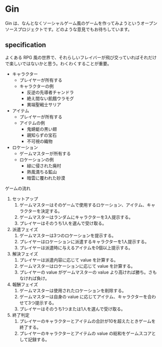 # Gin

Gin は、なんとなくソーシャルゲーム風のゲームを作ってみようというオープンソースプロジェクトです。どのような意見でもお待ちしています。

## specification

よくある RPG 風の世界で、それらしいフレイバーが飛び交っていればそれだけで楽しいではないかと思う。わくわくすることが重要。

* キャラクター
  * プレイヤーが所有する
  * キャラクターの例
    * 反逆の先導者チャンドラ
    * 絶え間ない飢餓ウラモグ
    * 異端聖戦士サリア
* アイテム
  * プレイヤーが所有する
  * アイテムの例
    * 鬼蜻蜓の黒い翅
    * 親知らずの宝石
    * 不可視の織物
* ロケーション
  * ゲームマスターが所有する
  * ロケーションの例
    * 緑に侵された廃村
    * 熱風満ちる鉱山
    * 暗雲に覆われた砂漠

ゲームの流れ

1. セットアップ
    1. ゲームマスターはそのゲームで使用するロケーション、アイテム、キャラクターを決定する。
    1. ゲームマスターはランダムにキャラクターを3人提示する。
    1. プレイヤーはそのうち1人を選んで受け取る。
1. 派遣フェイズ
    1. ゲームマスターは3つのロケーションを提示する。
    1. プレイヤーはロケーションに派遣するキャラクターを1人提示する。
    1. プレイヤーは派遣時に与えるアイテムを0個以上提示する。
1. 解決フェイズ
    1. プレイヤーは派遣内容に応じて value を計算する。
    1. ゲームマスターはロケーションに応じて value を計算する。
    1. プレイヤーの value がゲームマスターの value より高ければ勝ち。さもなければ負け。
1. 報酬フェイズ
    1. ゲームマスターは使用されたロケーションを削除する。
    1. ゲームマスターは自身の value に応じてアイテム、キャラクターを合わせて3つ提示する。
    1. プレイヤーはそのうち1つまたは1人を選んで受け取る。
1. 終了判定
    1. プレイヤーのキャラクターとアイテムの合計が10を超えたときゲームを終了する。
    1. プレイヤーのキャラクターとアイテムの value の総和をゲームスコアとして記録する。
